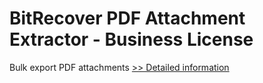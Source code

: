 # BitRecover PDF Attachment Extractor - Business License
Bulk export PDF attachments
[>> Detailed information](https://secure.shareit.com/shareit/product.html?productid=300977137&affiliateid=200057808)